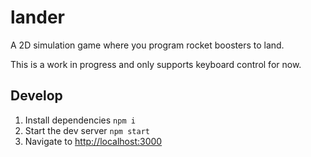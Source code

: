 # lander

A 2D simulation game where you program rocket boosters to land.

This is a work in progress and only supports keyboard control for now.

## Develop

1. Install dependencies `npm i`
1. Start the dev server `npm start`
1. Navigate to [http://localhost:3000](http://localhost:3000)
